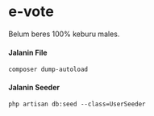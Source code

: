 # e-vote
Belum beres 100% keburu males.
<h4>Jalanin File</h4>
<code>composer dump-autoload</code>
<h4>Jalanin Seeder</h4>
<code>php artisan db:seed --class=UserSeeder</code>
